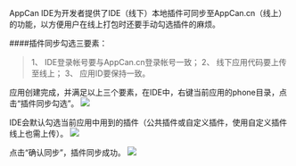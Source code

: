 ﻿AppCan IDE为开发者提供了IDE（线下）本地插件可同步至AppCan.cn（线上）的功能，以方便用户在线上打包时还要手动勾选插件的麻烦。

####插件同步勾选三要素：
>1、  IDE登录帐号要与AppCan.cn登录帐号一致；
2、  线下应用代码要上传至线上；
3、  应用ID要保持一致。

应用创建完成，并满足以上三个要素，在IDE中，右键当前应用的phone目录，点击“插件同步勾选”。
![](http://newdocx.appcan.cn/docximg/095954g2015x0g31i.jpg)

IDE会默认勾选当前应用中用到的插件（公共插件或自定义插件，使用自定义插件线上也需上传）。
![](http://newdocx.appcan.cn/docximg/100323n2015l0x31x.jpg)

点击“确认同步”，插件同步成功。
![](http://newdocx.appcan.cn/docximg/100936b2015n0s31e.jpg) 